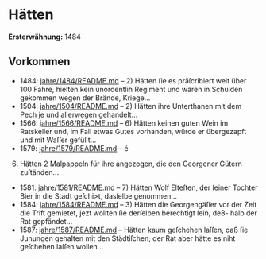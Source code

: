 # Hätten

**Ersterwähnung:** 1484

## Vorkommen
- 1484: [jahre/1484/README.md](../jahre/1484/README.md) – 2) Hätten ſie es präſcribiert weit über 100 Fahre,
hielten kein unordentlih Regiment und wären in Schulden
gekommen wegen der Brände, Kriege...
- 1504: [jahre/1504/README.md](../jahre/1504/README.md) – 2) Hätten ihre Unterthanen mit dem Pech je und
allerwegen gehandelt...
- 1566: [jahre/1566/README.md](../jahre/1566/README.md) – 6) Hätten keinen guten Wein im Ratskeller und, im
Fall etwas Gutes vorhanden, würde er übergezapft und
mit Waſſer gefüllt...
- 1579: [jahre/1579/README.md](../jahre/1579/README.md) – é

6) Hätten 2 Malpappeln für ihre angezogen, die den
Georgener Gütern zuſtänden...
- 1581: [jahre/1581/README.md](../jahre/1581/README.md) – 7) Hätten Wolf Elteſten, der ſeiner Tochter Bier in
die Stadt geſchi>t, dasſelbe genommen...
- 1584: [jahre/1584/README.md](../jahre/1584/README.md) – 3) Hätten die Georgengäſſer vor der Zeit die Trift
gemietet, jezt wollten ſie derſelben berechtigt ſein, de8-
halb der Rat gepfändet...
- 1587: [jahre/1587/README.md](../jahre/1587/README.md) – Hätten kaum geſchehen laſſen,
daß ſie Junungen gehalten mit den Städtiſchen; der Rat
aber hätte es niht geſchehen laſſen wollen...

